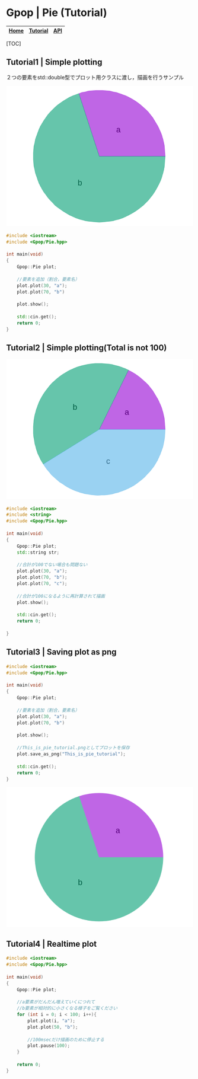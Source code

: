 # Gpop | Pie (Tutorial)

| [Home](./Pie.md) | [Tutorial](./Pie_tuto.md) | [API](./html/index.html) |
|------------------|---------------------------|-------------------------|

[TOC]

## Tutorial1 | Simple plotting
２つの要素をstd::double型でプロット用クラスに渡し，描画を行うサンプル

![Pie.png](./pie.png)

```cpp
#include <iostream>
#include <Gpop/Pie.hpp>

int main(void)
{
	Gpop::Pie plot;
	
	//要素を追加（割合，要素名）
	plot.plot(30, "a");
	plot.plot(70, "b")
	
	plot.show();
	
	std::cin.get();
	return 0;
}
```

## Tutorial2 | Simple plotting(Total is not 100)
![multi_plot](./test6.png)

```cpp
#include <iostream>
#include <string>
#include <Gpop/Pie.hpp>

int main(void)
{
	Gpop::Pie plot;
	std::string str;
	
	//合計が100でない場合も問題ない
	plot.plot(30, "a");
	plot.plot(70, "b");
	plot.plot(70, "c");
	
	//合計が100になるように再計算されて描画
	plot.show();
	
	std::cin.get();
	return 0;
	
}
```

## Tutorial3 | Saving plot as png

```cpp
#include <iostream>
#include <Gpop/Pie.hpp>

int main(void)
{
	Gpop::Pie plot;
	
	//要素を追加（割合，要素名）
	plot.plot(30, "a");
	plot.plot(70, "b")
	
	plot.show();
	
	//This_is_pie_tutorial.pngとしてプロットを保存
	plot.save_as_png("This_is_pie_tutorial");
	
	std::cin.get();
	return 0;
}
```

![save pie](./This_is_pie_tutorial.png)

## Tutorial4 | Realtime plot

```cpp
#include <iostream>
#include <Gpop/Pie.hpp>

int main(void)
{
	Gpop::Pie plot;
	
	//a要素がだんだん増えていくにつれて
	//b要素が相対的に小さくなる様子をご覧ください
	for (int i = 0; i < 100; i++){
		plot.plot(i, "a");
		plot.plot(50, "b");
		
		//100msecだけ描画のために停止する
		plot.pause(100);
	}
	
	return 0;
}
```